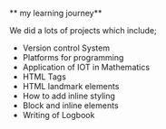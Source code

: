 ** my learning journey**
<p>We did a lots of projects which include;</p>
<div>
<ul>
<li>Version control System</li>
<li>Platforms for programming </li>
<li>Application of IOT in Mathematics
<li>HTML Tags</li>
<li>HTML landmark elements </li>
<li>How to add inline styling </li>
<li>Block and inline elements </li>
<li>Writing of Logbook </li>


